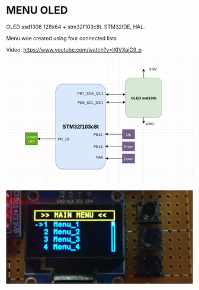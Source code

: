 # MENU OLED
OLED ssd1306 128х64 + stm32f103c8t. STM32IDE, HAL.

Menu woe created using four connected lists 

Video: https://www.youtube.com/watch?v=lXIVXaiC9_o

![alt text](https://github.com/OlegDemk/MENU_OLED/blob/main/diagram_picture.png)

![alt text](https://github.com/OlegDemk/MENU_OLED/blob/main/photo_1.jpg)



